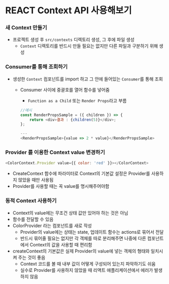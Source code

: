 # REACT Context API 사용해보기

### 새 Context 만들기

-   프로젝트 생성 후 `src/contexts` 디렉토리 생성, 그 후에 파일 생성
    -   `Context` 디렉토리를 반드시 만들 필요는 없지만 다른 파일과 구분하기 위해 생성

### Consumer를 통해 조회하기

-   생성한 `Context` 컴포넌트를 import 하고 그 안에 들어있는 `Consumer`를 통해 조회

    -   Consumer 사이에 중괄호를 열어 함수를 넣어줌

        -   `Function as a Child` 또는 `Render Props`라고 부름

        ```javascript
        //예시
        const RenderPropsSample = ({ children }) => {
            return <div>결과 : {children(5)}</div>;
        };

        ---
        <RenderPropsSample>{value => 2 * value}</RenderPropsSample>

        ```

### Provider 를 이용한 Context value 변경하기

```javascript
<ColorContext.Provider value={{ color: 'red' }}></ColorContext>
```

-   CreateContext 함수에 파라미터로 Context의 기본값 설정은 Provider를 사용하지 않았을 때만 사용됨
-   Provider를 사용할 때는 꼭 value를 명시해주어야함

### 동적 Context 사용하기

-   Context의 value에는 무조건 상태 값만 있어야 하는 것은 아님
-   함수를 전달할 수 있음
-   ColorProvider 라는 컴포넌트를 새로 작성
    -   Provider의 value에는 상태는 state, 업데이트 함수는 actions로 묶어서 전달
    -   반드시 묶어줄 필요는 없지만 각 객체를 따로 분리해주면 나중에 다른 컴포넌트에서 Context의 값을 사용할 때 편리함
-   createContext의 기본값은 실제 Provider의 value에 넣는 객체의 형태와 일치시켜 주는 것이 좋음
    -   Context 코드를 볼 때 내부 값이 어떻게 구성되어 있는지 파악하기도 쉬움
    -   실수로 Provider를 사용하지 않았을 때 리액트 애플리케이션에서 에러가 발생하지 않음
